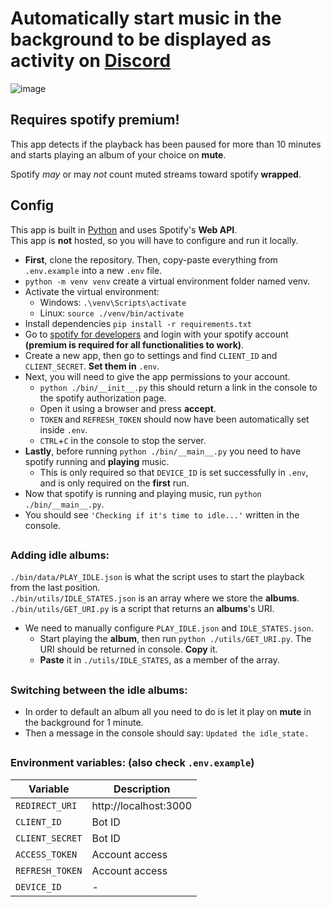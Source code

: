 # Automatically start music in the background to be displayed as activity on [Discord](https://discord.com/)

![image](https://github.com/rVladq/spotify_idle_play/assets/142915917/966499ef-886f-4fde-8aea-a5938daa9d6e)

## Requires **spotify premium**!

    

This app detects if the playback has been paused for more than 10 minutes and starts playing an album of your choice on **mute**. 

Spotify *may* or may *not* count muted streams toward spotify **wrapped**.

## Config

This app is built in [Python](https://www.python.org/) and uses  Spotify's **Web API**.  
This app is **not** hosted, so you will have to configure and run it locally.
- **First**, clone the repository. Then, copy-paste everything from `.env.example` into a new `.env` file.
- `python -m venv venv` create a virtual environment folder named venv.
- Activate the virtual environment:
  - Windows: `.\venv\Scripts\activate`
  - Linux: `source ./venv/bin/activate`
- Install dependencies `pip install -r requirements.txt`
- Go to [spotify for developers](https://developer.spotify.com/) and login with your spotify account **(premium is required for all functionalities to work)**.
- Create a new app, then go to settings and find `CLIENT_ID` and `CLIENT_SECRET`. **Set them in** `.env`.
- Next, you will need to give the app permissions to your account.
  - `python ./bin/__init__.py` this should return a link in the console to the spotify authorization page.  
  - Open it using a browser and press **accept**.
  - `TOKEN` and `REFRESH_TOKEN` should now have been automatically set inside `.env`.
  - `CTRL`+`C` in the console to stop the server.
- **Lastly**, before running `python ./bin/__main__.py` you need to have spotify running and **playing** music.
  - This is only required so that `DEVICE_ID` is set successfully in `.env`, and is only required on the **first** run.
- Now that spotify is running and playing music, run `python ./bin/__main__.py`.
- You should see `'Checking if it's time to idle...'` written in the console.

##

### Adding idle albums:
`./bin/data/PLAY_IDLE.json` is what the script uses to start the playback from the last position.  
`./bin/utils/IDLE_STATES.json` is an array where we store the **albums**.  
`./bin/utils/GET_URI.py` is a script that returns an **albums**'s URI.

- We need to manually configure `PLAY_IDLE.json` and `IDLE_STATES.json`.  
  - Start playing the **album**, then run `python ./utils/GET_URI.py`. The URI should be returned in console. **Copy** it.
  - **Paste** it in `./utils/IDLE_STATES`, as a member of the array. 

##

### Switching between the idle albums: 
- In order to default an album all you need to do is let it play on **mute** in the background for 1 minute. 
- Then a message in the console should say: `Updated the idle_state.` 

##

### Environment variables: (also check `.env.example`)

| Variable               | Description                        |
|------------------------|------------------------------------|
| `REDIRECT_URI`                | http://localhost:3000       |
| `CLIENT_ID`                | Bot ID                      |
| `CLIENT_SECRET`                | Bot ID                  |
| `ACCESS_TOKEN`                | Account access                   |
| `REFRESH_TOKEN`            | Account access                  |
| `DEVICE_ID`             | -                         |
